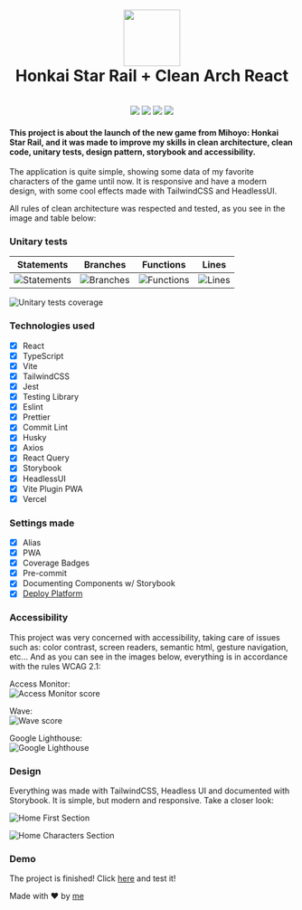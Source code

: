 <h1 align="center">
  <img src="https://play-lh.googleusercontent.com/AsaeL9oWkGdjyDNwbmzsaYY_WxdPrmQVGUfgfzL4mhJteC1X3HdLib9bafnXaYr3WB8=w240-h480-rw" width="100">
  <br>
  Honkai Star Rail + Clean Arch React
</h1>

<p align="center">
  <br>
  <img src="https://img.shields.io/github/languages/top/leohpc/honkai-star-rail-clean-react">
  <img src="https://img.shields.io/github/issues/leohpc/honkai-star-rail-clean-react">
  <img src="https://img.shields.io/github/forks/leohpc/honkai-star-rail-clean-react">
  <img src="https://img.shields.io/github/stars/leohpc/honkai-star-rail-clean-react">
</p>

#### This project is about the launch of the new game from Mihoyo: Honkai Star Rail, and it was made to improve my skills in clean architecture, clean code, unitary tests, design pattern, storybook and accessibility.

The application is quite simple, showing some data of my favorite characters of the game until now. It is responsive and have a modern design, with some cool effects made with TailwindCSS and HeadlessUI.

All rules of clean architecture was respected and tested, as you see in the image and table below:

### Unitary tests

|                                        Statements                                        |                                       Branches                                       |                                       Functions                                        |                                     Lines                                      |
| :--------------------------------------------------------------------------------------: | :----------------------------------------------------------------------------------: | :------------------------------------------------------------------------------------: | :----------------------------------------------------------------------------: |
| ![Statements](https://img.shields.io/badge/statements-100%25-brightgreen.svg?style=flat) | ![Branches](https://img.shields.io/badge/branches-100%25-brightgreen.svg?style=flat) | ![Functions](https://img.shields.io/badge/functions-100%25-brightgreen.svg?style=flat) | ![Lines](https://img.shields.io/badge/lines-100%25-brightgreen.svg?style=flat) |

![Unitary tests coverage](https://gcdnb.pbrd.co/images/MXhRJ3AR4tIp.png?o=1 "Unitary tests coverage")

### Technologies used

- [x] React
- [x] TypeScript
- [x] Vite
- [x] TailwindCSS
- [x] Jest
- [x] Testing Library
- [x] Eslint
- [x] Prettier
- [x] Commit Lint
- [x] Husky
- [x] Axios
- [x] React Query
- [x] Storybook
- [x] HeadlessUI
- [x] Vite Plugin PWA
- [x] Vercel

### Settings made

- [x] Alias
- [x] PWA
- [x] Coverage Badges
- [x] Pre-commit
- [x] Documenting Components w/ Storybook
- [x] [Deploy Platform](https://honkai-star-rail-clean-react.vercel.app/)

### Accessibility

This project was very concerned with accessibility, taking care of issues such as: color contrast, screen readers, semantic html, gesture navigation, etc... And as you can see in the images below, everything is in accordance with the rules WCAG 2.1:

Access Monitor:<br />
![Access Monitor score](https://gcdnb.pbrd.co/images/YG0YjoqDdZvB.png?o=1 "Access Monitor score")

Wave:<br />
![Wave score](https://gcdnb.pbrd.co/images/uRHYvElmrDUz.png?o=1 "Wave score")

Google Lighthouse:<br />
![Google Lighthouse](https://gcdnb.pbrd.co/images/wAuCiTO7wPtw.png?o=1 "Google Lighthouse")

### Design

Everything was made with TailwindCSS, Headless UI and documented with Storybook. It is simple, but modern and responsive. Take a closer look:

![Home First Section](https://gcdnb.pbrd.co/images/BwpoC3k7Vt3c.png?o=1 "Home First Section")

![Home Characters Section](https://gcdnb.pbrd.co/images/Ob9UvM1L4eXn.png?o=1 "Home Characters Section")

### Demo

The project is finished! Click [here](https://honkai-star-rail-clean-react.vercel.app/) and test it!

Made with :heart: by [me](https://www.linkedin.com/in/leonardo-henrique-33a3ab210/)